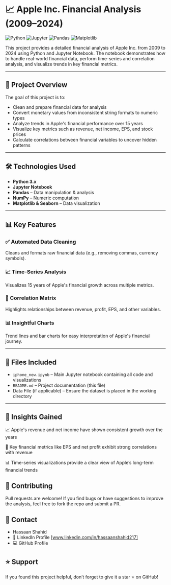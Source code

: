 # 📈 Apple Inc. Financial Analysis (2009–2024)

![Python](https://img.shields.io/badge/python-3.x-blue)
![Jupyter](https://img.shields.io/badge/Jupyter-Notebook-orange)
![Pandas](https://img.shields.io/badge/Pandas-Data%20Analysis-lightgrey)
![Matplotlib](https://img.shields.io/badge/Matplotlib-Visualization-blue)

This project provides a detailed financial analysis of Apple Inc. from 2009 to 2024 using Python and Jupyter Notebook. The notebook demonstrates how to handle real-world financial data, perform time-series and correlation analysis, and visualize trends in key financial metrics.

---

## 📌 Project Overview

The goal of this project is to:

- Clean and prepare financial data for analysis  
- Convert monetary values from inconsistent string formats to numeric types  
- Analyze trends in Apple's financial performance over 15 years  
- Visualize key metrics such as revenue, net income, EPS, and stock prices  
- Calculate correlations between financial variables to uncover hidden patterns

---

## 🛠️ Technologies Used

- **Python 3.x**  
- **Jupyter Notebook**  
- **Pandas** – Data manipulation & analysis  
- **NumPy** – Numeric computation  
- **Matplotlib & Seaborn** – Data visualization

---

## 📊 Key Features

### ✅ Automated Data Cleaning  
Cleans and formats raw financial data (e.g., removing commas, currency symbols).

### 📈 Time-Series Analysis  
Visualizes 15 years of Apple's financial growth across multiple metrics.

### 🔄 Correlation Matrix  
Highlights relationships between revenue, profit, EPS, and other variables.

### 📊 Insightful Charts  
Trend lines and bar charts for easy interpretation of Apple's financial journey.

---

## 📁 Files Included

- `iphone_new.ipynb` – Main Jupyter notebook containing all code and visualizations  
- `README.md` – Project documentation (this file)  
- Data File (if applicable) – Ensure the dataset is placed in the working directory  

---

## 📌 Insights Gained
📈 Apple's revenue and net income have shown consistent growth over the years

🔗 Key financial metrics like EPS and net profit exhibit strong correlations with revenue

📊 Time-series visualizations provide a clear view of Apple’s long-term financial trends

## 🤝 Contributing
Pull requests are welcome! If you find bugs or have suggestions to improve the analysis, feel free to fork the repo and submit a PR.

## 📨 Contact
- Hassaan Shahid
- 🔗 LinkedIn Profile [www.linkedin.com/in/hassaanshahid217]
- 💻 GitHub Profile

## ⭐ Support
If you found this project helpful, don’t forget to give it a star ⭐ on GitHub! 
